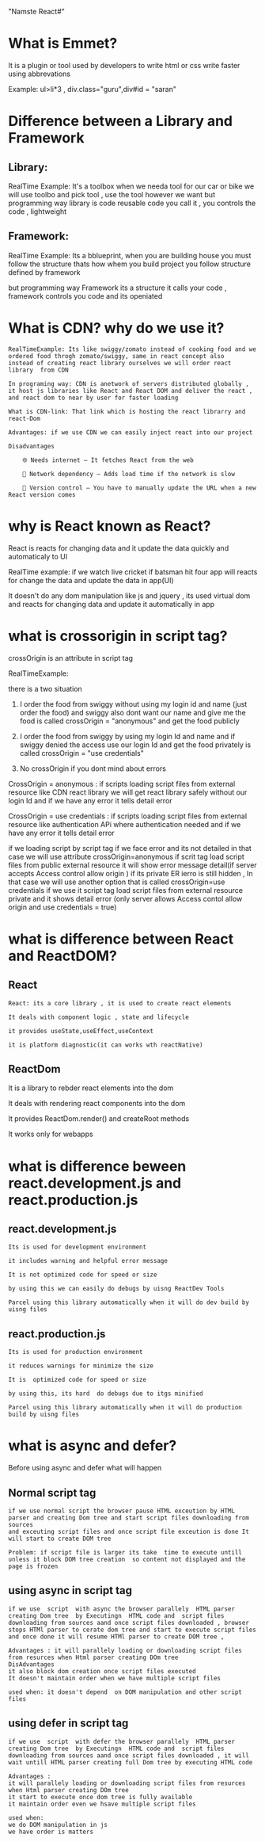 "Namste React#" 

# What is Emmet?

It is a plugin or tool used by developers to write html or css write faster using abbrevations

Example: ul>li*3 , div.class="guru",div#id = "saran"


# Difference between a Library and Framework

## Library: 

RealTime Example: It's a toolbox when we needa tool for our car or bike we will use toolbo and pick tool , use the tool however we want
but programming way library is code reusable code you call it , you controls the code , lightweight 

## Framework:

RealTime Example: Its a bblueprint, when you are building house you must follow the structure thats how whem you build project you follow structure defined by framework

but programming way Framework its a structure it calls your code , framework controls you code and its openiated 



# What is CDN? why do we use it?

    RealTimeExample: Its like swiggy/zomato instead of cooking food and we ordered food throgh zomato/swiggy, same in react concept also 
    instead of creating react library ourselves we will order react library  from CDN 

    In programing way: CDN is anetwork of servers distributed globally , it host js libraries like React and React DOM and deliver the react , and react dom to near by user for faster loading

    What is CDN-link: That link which is hosting the react librarry and react-Dom 

    Advantages: if we use CDN we can easily inject react into our project

    Disadvantages

        🌐 Needs internet – It fetches React from the web

        💸 Network dependency – Adds load time if the network is slow

        🔧 Version control – You have to manually update the URL when a new React version comes

# why is React known as React?

React is reacts for changing data and it update the data quickly and automaticaly to UI 

RealTime example: if we watch live cricket if batsman hit four app will reacts for change the data and update the data in app(UI)

It doesn't do any dom manipulation like js and jquery , its used virtual dom and reacts for changing data and update it automatically in app

# what is crossorigin in script tag?

crossOrigin is an attribute in script tag

RealTimeExample:

there is a two situation 

1) I order the food from swiggy without using my login id and name (just order the food) and swiggy also dont want our name and give me the food 
is called crossOrigin = "anonymous" and get the food publicly

2) I order the food from swiggy by using my login Id and name and if swiggy denied the access use our login Id and get the food privately is called crossOrigin = "use credentials"

3) No crossOrigin if you dont mind about errors 


CrossOrigin = anonymous : if scripts loading script files from external resource like CDN react library we will get react library safely without our login Id and  if we have any error it tells detail error

CrossOrigin = use credentials : if scripts loading script files from external resource like authentication APi where authentication needed  and  if we have any error it tells detail error


if we loading script by script tag if we face error and its not detailed in that case we will use attribute crossOrigin=anonymous if scrit tag load script files from public external resource it will show error message detail(if server accepts Access control allow origin ) if its private ER ierro is still hidden , In that case we will use another option that is called 
crossOrigin=use credentials if we use it script tag load script files from external resource private and it shows detail error (only server allows Access contol allow origin and use credentials = true)



# what is difference between React  and ReactDOM?

## React

    React: its a core library , it is used to create react elements 

    It deals with component logic , state and lifecycle

    it provides useState,useEffect,useContext 

    it is platform diagnostic(it can works wth reactNative)

## ReactDom

   It is a library to rebder react elements into the dom

   It deals with rendering react components into the dom

   It provides ReactDom.render() and createRoot methods

   It works only for webapps

# what is difference beween react.development.js and react.production.js

## react.development.js

    Its is used for development environment

    it includes warning and helpful error message 

    It is not optimized code for speed or size

    by using this we can easily do debugs by uisng ReactDev Tools

    Parcel using this library automatically when it will do dev build by uisng files 

## react.production.js

    Its is used for production environment

    it reduces warnings for minimize the size

    It is  optimized code for speed or size

    by using this, its hard  do debugs due to itgs minified

    Parcel using this library automatically when it will do production build by uisng files 

# what is async and defer?

 Before using async and defer what will happen

 ## Normal script tag

    if we use normal script the browser pause HTML exceution by HTML parser and creating Dom tree and start script files downloading from sources 
    and exceuting script files and once script file exceution is done It will start to create DOM tree

    Problem: if script file is larger its take  time to execute untill unless it block DOM tree creation  so content not displayed and the page is frozen
 ## using async in script tag

    if we use  script  with async the browser parallely  HTML parser creating Dom tree  by Executingn  HTML code and  script files downloading from sources aand once script files downloaded , browser stops HTMl parser to cerate dom tree and start to execute script files and once done it will resume HTMl parser to create DOM tree , 

    Advantages : it will parallely loading or downloading script files from resurces when Html parser creating DOm tree  
    DisAdvantages 
    it also block dom creation once script files executed 
    It doesn't maintain order when we have multiple script files 

    used when: it doesn't depend  on DOM manipulation and other script files

## using defer in script tag

    if we use  script  with defer the browser parallely  HTML parser creating Dom tree  by Executingn  HTML code and  script files downloading from sources aand once script files downloaded , it will wait untill HTML parser creating full Dom tree by executing HTML code 

    Advantages : 
    it will parallely loading or downloading script files from resurces when Html parser creating DOm tree  
    it start to execute once dom tree is fully available 
    it maintain order even we hsave multiple script files

    used when: 
    we do DOM manipulation in js
    we have order is matters
    